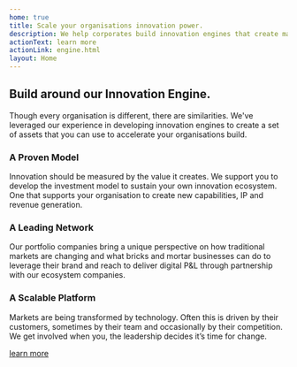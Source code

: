 ```yaml
---
home: true
title: Scale your organisations innovation power.
description: We help corporates build innovation engines that create market-scale opportunities and drive digital P&L.
actionText: learn more
actionLink: engine.html
layout: Home
---
```

<section class="font-sans-serif text-smooth bg-white antialiased leading-normal mx-auto p-4 bg-repeat bg-full" style="background-image: url('/blueprints.svg');">
<div class="bg-repeat bg-full" style="background-image: url('/dot.svg');">
<h1 class="font-serif font-semibold text-4xl py-6 leading-tight text-center">Build around our Innovation
Engine.</h1>
<p class="text-lg text-center max-w-lg mx-auto pb-6">Though every organisation is different, there are
similarities. We've leveraged our experience in developing innovation engines to create a set of assets
that you can use to accelerate your organisations build.</p>
<div class="md:flex md:flex-wrap">
<div class="block bg-white md:flex-1 md:mx-4 py-2 px-4 my-4 mb-8 shadow-green border-2 border-green">
<h3 class="font-serif font-semibold text-2xl py-4 leading-tight">A Proven Model</h3>
<p class="pb-2">Innovation should be measured by the value it creates. We support you to develop the
investment
model to sustain your own innovation ecosystem. One that supports your organisation to create new
capabilities, IP and revenue generation.</p>
</div>
<div class="block bg-white md:flex-1 md:mx-4 py-2 px-4 my-4 mb-8 shadow-green border-2 border-green">
<h3 class="font-serif font-semibold text-2xl py-4 leading-tight">A Leading Network</h3>
<p class="pb-2">Our portfolio companies bring a unique perspective on how traditional markets are
changing and what
bricks and mortar businesses can do to leverage their brand and reach to deliver digital P&L
through partnership with our ecosystem companies.</p>
</div>
<div class="block bg-white md:flex-1 md:mx-4 py-2 px-4 my-4 mb-8 shadow-green border-2 border-green">
<h3 class="font-serif font-semibold text-2xl py-4 leading-tight">A Scalable Platform</h3>
<p class="pb-2">Markets are being transformed by technology. Often this is driven by their customers,
sometimes by
their team and occasionally by their competition. We get involved when you, the leadership decides
it’s time for change.</p>
</div>
</div>
<p class="text-center">
<a href="/engine.html" class="mx-auto no-underline font-serif font-semibold text-xl text-blue block bg-white w-64 py-2 px-4 my-4 mb-8 text-center shadow-green border-2 border-green hover:bg-green hover:shadow-white hover:text-white">learn
more</a>
</p>
</div>
</section>